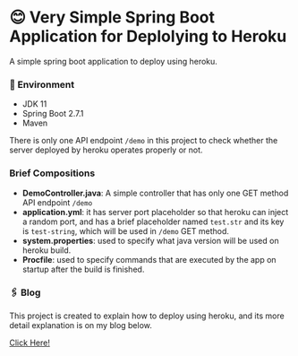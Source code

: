 # 😊 Very Simple Spring Boot Application for Deplolying to Heroku
A simple spring boot application to deploy using heroku.

### 🌳 Environment
- JDK 11
- Spring Boot 2.7.1
- Maven

There is only one API endpoint `/demo` in this project to check whether the server deployed by heroku operates properly or not.

### Brief Compositions
- **DemoController.java**: A simple controller that has only one GET method API endpoint `/demo`
- **application.yml**: it has server port placeholder so that heroku can inject a random port, and has a brief placeholder named `test.str` and its key is `test-string`, which will be used in `/demo` GET method.
- **system.properties**: used to specify what java version will be used on heroku build.
- **Procfile**: used to specify commands that are executed by the app on startup after the build is finished. 

### 🖇️ Blog
This project is created to explain how to deploy using heroku, and its more detail explanation is on my blog below.

[Click Here!](https://mad8e.tistory.com/entry/Spring-Boot-Maven-%ED%94%84%EB%A1%9C%EC%A0%9D%ED%8A%B8-Heroku-%EC%97%90-%EB%B0%B0%ED%8F%AC%ED%95%98%EA%B8%B0)
